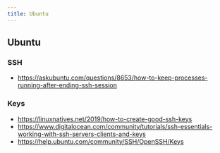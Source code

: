 ```yaml
---
title: Ubuntu
---
```


## Ubuntu

### SSH

* <https://askubuntu.com/questions/8653/how-to-keep-processes-running-after-ending-ssh-session>

### Keys

* <https://linuxnatives.net/2019/how-to-create-good-ssh-keys>
* <https://www.digitalocean.com/community/tutorials/ssh-essentials-working-with-ssh-servers-clients-and-keys>
* <https://help.ubuntu.com/community/SSH/OpenSSH/Keys>